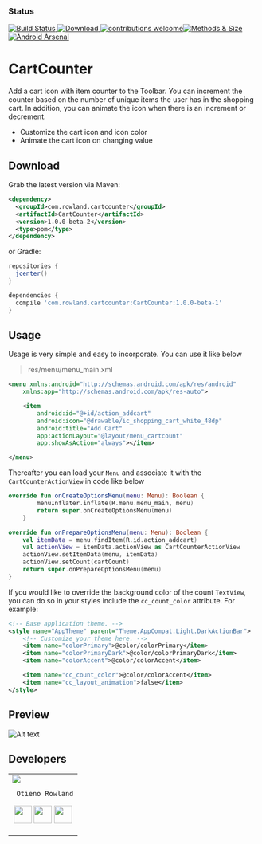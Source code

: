 ### Status
[![Build Status](https://travis-ci.org/RowlandOti/CartCounter.svg?branch=master)](https://travis-ci.org/RowlandOti/CartCounter)[ ![Download](https://api.bintray.com/packages/rowlandoti/maven/CartCounter/images/download.svg) ](https://bintray.com/rowlandoti/maven/CartCounter/_latestVersion)[![contributions welcome](https://img.shields.io/badge/contributions-welcome-brightgreen.svg?style=flat)](https://github.com/dwyl/esta/issues)[![Methods & Size](https://img.shields.io/badge/Methods%20and%20size-98%20|%2025%20KB-e91e63.svg)](http://www.methodscount.com/?lib=com.rowland.cartcounter%3ACartCounter%3A1.0.0-beta-1)[![Android Arsenal](https://img.shields.io/badge/Android%20Arsenal-CartCounter-brightgreen.svg?style=flat)](https://android-arsenal.com/details/1/6279)
# CartCounter
Add a cart icon with item counter to the Toolbar. You can increment the counter based on the number of unique items the user has in the shopping cart. In addition, you can animate the icon when there is an increment or decrement.
* Customize the cart icon and icon color
* Animate the cart icon on changing value

## Download
Grab the latest version via Maven:
```xml
<dependency>
  <groupId>com.rowland.cartcounter</groupId>
  <artifactId>CartCounter</artifactId>
  <version>1.0.0-beta-2</version>
  <type>pom</type>
</dependency>
```
or Gradle:
```groovy
repositories {
  jcenter()
}

dependencies {
  compile 'com.rowland.cartcounter:CartCounter:1.0.0-beta-1'
}
```

## Usage
Usage is very simple and easy to incorporate. You can use it like below

>res/menu/menu_main.xml
```xml
<menu xmlns:android="http://schemas.android.com/apk/res/android"
    xmlns:app="http://schemas.android.com/apk/res-auto">

    <item
        android:id="@+id/action_addcart"
        android:icon="@drawable/ic_shopping_cart_white_48dp"
        android:title="Add Cart"
        app:actionLayout="@layout/menu_cartcount"
        app:showAsAction="always"></item>

</menu>
```

Thereafter you can load your `Menu` and associate it with the `CartCounterActionView` in code like below
```kotlin
override fun onCreateOptionsMenu(menu: Menu): Boolean {
        menuInflater.inflate(R.menu.menu_main, menu)
        return super.onCreateOptionsMenu(menu)
    }

override fun onPrepareOptionsMenu(menu: Menu): Boolean {
    val itemData = menu.findItem(R.id.action_addcart)
    val actionView = itemData.actionView as CartCounterActionView
    actionView.setItemData(menu, itemData)
    actionView.setCount(cartCount)
    return super.onPrepareOptionsMenu(menu)
}
```

If you would like to override the background color of the count `TextView`, you can do so in your styles include the `cc_count_color` attribute. For example:
```xml
<!-- Base application theme. -->
<style name="AppTheme" parent="Theme.AppCompat.Light.DarkActionBar">
    <!-- Customize your theme here. -->
    <item name="colorPrimary">@color/colorPrimary</item>
    <item name="colorPrimaryDark">@color/colorPrimaryDark</item>
    <item name="colorAccent">@color/colorAccent</item>

    <item name="cc_count_color">@color/colorAccent</item>
    <item name="cc_layout_animation">false</item>
</style>
```

## Preview

![Alt text](https://github.com/RowlandOti/CartCounter/blob/master/documentation/illustration/preview.gif?raw=true "CartCounter Preview")        


## Developers
<table>
<tr>
<td>
     <img src="https://avatars2.githubusercontent.com/u/8356008?v=4&s=150" />
     
     Otieno Rowland

<p align="center">
<a href = "https://github.com/rowlandoti"><img src = "http://www.iconninja.com/files/241/825/211/round-collaboration-social-github-code-circle-network-icon.svg" width="36" height = "36"/></a>
<a href = "https://twitter.com/"><img src = "https://www.shareicon.net/download/2016/07/06/107115_media.svg" width="36" height="36"/></a>
<a href = "https://www.linkedin.com/"><img src = "http://www.iconninja.com/files/863/607/751/network-linkedin-social-connection-circular-circle-media-icon.svg" width="36" height="36"/></a>
</p>
</td>


</tr> 
  </table>